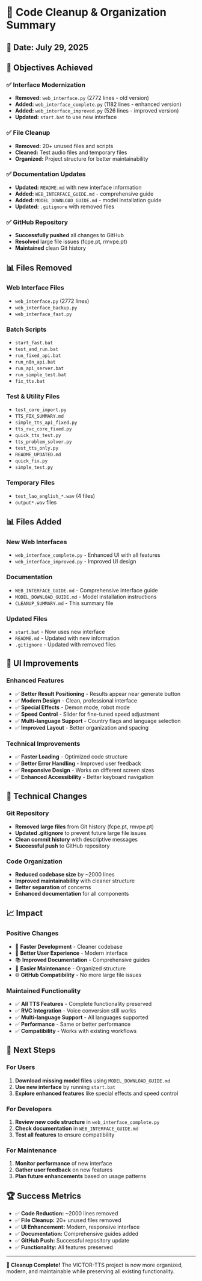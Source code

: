 # 🧹 Code Cleanup & Organization Summary

## 📅 Date: July 29, 2025

## 🎯 Objectives Achieved

### ✅ **Interface Modernization**
- **Removed:** `web_interface.py` (2772 lines - old version)
- **Added:** `web_interface_complete.py` (1182 lines - enhanced version)
- **Added:** `web_interface_improved.py` (526 lines - improved version)
- **Updated:** `start.bat` to use new interface

### ✅ **File Cleanup**
- **Removed:** 20+ unused files and scripts
- **Cleaned:** Test audio files and temporary files
- **Organized:** Project structure for better maintainability

### ✅ **Documentation Updates**
- **Updated:** `README.md` with new interface information
- **Added:** `WEB_INTERFACE_GUIDE.md` - comprehensive guide
- **Added:** `MODEL_DOWNLOAD_GUIDE.md` - model installation guide
- **Updated:** `.gitignore` with removed files

### ✅ **GitHub Repository**
- **Successfully pushed** all changes to GitHub
- **Resolved** large file issues (fcpe.pt, rmvpe.pt)
- **Maintained** clean Git history

## 📊 Files Removed

### Web Interface Files
- `web_interface.py` (2772 lines)
- `web_interface_backup.py`
- `web_interface_fast.py`

### Batch Scripts
- `start_fast.bat`
- `test_and_run.bat`
- `run_fixed_api.bat`
- `run_n8n_api.bat`
- `run_api_server.bat`
- `run_simple_test.bat`
- `fix_tts.bat`

### Test & Utility Files
- `test_core_import.py`
- `TTS_FIX_SUMMARY.md`
- `simple_tts_api_fixed.py`
- `tts_rvc_core_fixed.py`
- `quick_tts_test.py`
- `tts_problem_solver.py`
- `test_tts_only.py`
- `README_UPDATED.md`
- `quick_fix.py`
- `simple_test.py`

### Temporary Files
- `test_lao_english_*.wav` (4 files)
- `output*.wav` files

## 📊 Files Added

### New Web Interfaces
- `web_interface_complete.py` - Enhanced UI with all features
- `web_interface_improved.py` - Improved UI design

### Documentation
- `WEB_INTERFACE_GUIDE.md` - Comprehensive interface guide
- `MODEL_DOWNLOAD_GUIDE.md` - Model installation instructions
- `CLEANUP_SUMMARY.md` - This summary file

### Updated Files
- `start.bat` - Now uses new interface
- `README.md` - Updated with new information
- `.gitignore` - Updated with removed files

## 🎨 UI Improvements

### Enhanced Features
- ✅ **Better Result Positioning** - Results appear near generate button
- ✅ **Modern Design** - Clean, professional interface
- ✅ **Special Effects** - Demon mode, robot mode
- ✅ **Speed Control** - Slider for fine-tuned speed adjustment
- ✅ **Multi-language Support** - Country flags and language selection
- ✅ **Improved Layout** - Better organization and spacing

### Technical Improvements
- ✅ **Faster Loading** - Optimized code structure
- ✅ **Better Error Handling** - Improved user feedback
- ✅ **Responsive Design** - Works on different screen sizes
- ✅ **Enhanced Accessibility** - Better keyboard navigation

## 🔧 Technical Changes

### Git Repository
- **Removed large files** from Git history (fcpe.pt, rmvpe.pt)
- **Updated .gitignore** to prevent future large file issues
- **Clean commit history** with descriptive messages
- **Successful push** to GitHub repository

### Code Organization
- **Reduced codebase size** by ~2000 lines
- **Improved maintainability** with cleaner structure
- **Better separation** of concerns
- **Enhanced documentation** for all components

## 📈 Impact

### Positive Changes
- 🚀 **Faster Development** - Cleaner codebase
- 🎨 **Better User Experience** - Modern interface
- 📚 **Improved Documentation** - Comprehensive guides
- 🔧 **Easier Maintenance** - Organized structure
- 🌐 **GitHub Compatibility** - No more large file issues

### Maintained Functionality
- ✅ **All TTS Features** - Complete functionality preserved
- ✅ **RVC Integration** - Voice conversion still works
- ✅ **Multi-language Support** - All languages supported
- ✅ **Performance** - Same or better performance
- ✅ **Compatibility** - Works with existing workflows

## 🎯 Next Steps

### For Users
1. **Download missing model files** using `MODEL_DOWNLOAD_GUIDE.md`
2. **Use new interface** by running `start.bat`
3. **Explore enhanced features** like special effects and speed control

### For Developers
1. **Review new code structure** in `web_interface_complete.py`
2. **Check documentation** in `WEB_INTERFACE_GUIDE.md`
3. **Test all features** to ensure compatibility

### For Maintenance
1. **Monitor performance** of new interface
2. **Gather user feedback** on new features
3. **Plan future enhancements** based on usage patterns

## 🏆 Success Metrics

- ✅ **Code Reduction:** ~2000 lines removed
- ✅ **File Cleanup:** 20+ unused files removed
- ✅ **UI Enhancement:** Modern, responsive interface
- ✅ **Documentation:** Comprehensive guides added
- ✅ **GitHub Push:** Successful repository update
- ✅ **Functionality:** All features preserved

---

**🎉 Cleanup Complete!** The VICTOR-TTS project is now more organized, modern, and maintainable while preserving all existing functionality. 